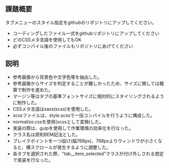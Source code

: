 ## 課題概要
タブメニューのスタイル指定をgithubのリポジトリにアップしてください。

* コーディング゙したファイル一式をgithubリポジトリにアップしてください
* どのCSSメタ言語を使用してもOK
* 必ずコンパイル後のファイルもリポジトリにあげてください


## 説明
* 参考画像から背景色や文字色等を抽出した。
* 参考画像からサイズを判定することが難しかったため、サイズに関しては概算で制作を進めた。
* マージン等はタブの基準フォントサイズに相対的にスタイリングされるように制作した。
* CSSメタ言語はsass(scss)を使用した。
* scssファイルは、style.scssで一括コンパイルを行うように構成した。
* normalize.cssを使用(scssとして変換)した。
* 実装の際は、gulpを使用して作業環境の効率化を行なった。
* クラス名は原則BEM記法とした。
* ブレイクポイントを一つ設け(幅768px)、768pxよりウィンドウが小さくなると、横スクロールが発生するように調整した。
* 各タブを選択された際、"tab__item_selected"クラスが付け外しされる想定で実装を行なった。
